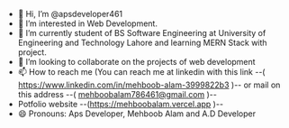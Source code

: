 - 👋 Hi, I’m @apsdeveloper461
- 👀 I’m interested in Web Development.
- 🌱 I’m currently student of BS Software Engineering at University of Engineering and Technology Lahore and learning MERN Stack with project.
- 💞️ I’m looking to collaborate on the projects of web development
- 📫 How to reach me (You can reach me at linkedin with this link --( https://www.linkedin.com/in/mehboob-alam-3999822b3 )-- or mail on this address --( mehboobalam786461@gmail.com )--
- Potfolio website --(https://mehboobalam.vercel.app )--
- 😄 Pronouns: Aps Developer, Mehboob Alam and A.D Developer


<!---
apsdeveloper461/apsdeveloper461 is a ✨ special ✨ repository because its `README.md` (this file) appears on your GitHub profile.
You can click the Preview link to take a look at your changes.
--->
